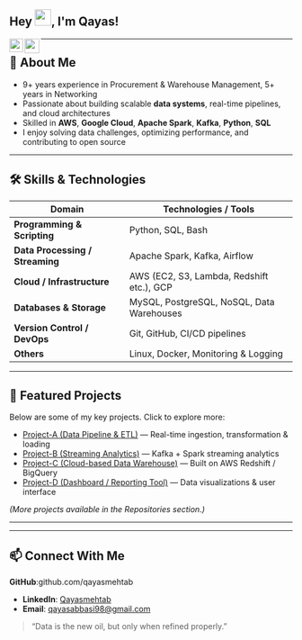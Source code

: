## Hey <img src="https://github.com/TheDudeThatCode/TheDudeThatCode/blob/master/Assets/Hi.gif" width="29px" height= "29">, I'm Qayas!
<a href="https://www.linkedin.com/in/qayas-mehtab/" target="_blank" rel="noopener noreferrer">
  <img align="left" width="24px" src="https://cdn2.iconfinder.com/data/icons/social-media-2285/512/1_Linkedin_unofficial_colored_svg-256.png"  />

  <a href="mailto:qayasabbasi98gmail.com" target="_blank" rel="noopener noreferrer">
  <img align="left" width="26px" src="https://cdn1.iconfinder.com/data/icons/google-new-logos-1/32/gmail_new_logo-256.png" />
</a>

---

## 📌 About Me

- 9+ years experience in Procurement & Warehouse Management, 5+ years in Networking  
- Passionate about building scalable **data systems**, real-time pipelines, and cloud architectures  
- Skilled in **AWS**, **Google Cloud**, **Apache Spark**, **Kafka**, **Python**, **SQL**  
- I enjoy solving data challenges, optimizing performance, and contributing to open source  

---

## 🛠️ Skills & Technologies

| Domain | Technologies / Tools |
|---|---|
| **Programming & Scripting** | Python, SQL, Bash |
| **Data Processing / Streaming** | Apache Spark, Kafka, Airflow |
| **Cloud / Infrastructure** | AWS (EC2, S3, Lambda, Redshift etc.), GCP |
| **Databases & Storage** | MySQL, PostgreSQL, NoSQL, Data Warehouses |
| **Version Control / DevOps** | Git, GitHub, CI/CD pipelines |
| **Others** | Linux, Docker, Monitoring & Logging |

---

## 📂 Featured Projects

Below are some of my key projects. Click to explore more:

- [Project-A (Data Pipeline & ETL)](link-to-repo) — Real-time ingestion, transformation & loading  
- [Project-B (Streaming Analytics)](link-to-repo) — Kafka + Spark streaming analytics  
- [Project-C (Cloud-based Data Warehouse)](link-to-repo) — Built on AWS Redshift / BigQuery  
- [Project-D (Dashboard / Reporting Tool)](link-to-repo) — Data visualizations & user interface  

*(More projects available in the Repositories section.)*

---


---
## 📫 Connect With Me

 **GitHub**:github.com/qayasmehtab   
- **LinkedIn**: [Qayasmehtab](https://www.linkedin.com/in/…)  
- **Email**: qayasabbasi98@gmail.com 

> “Data is the new oil, but only when refined properly.”  

